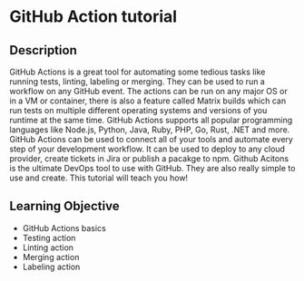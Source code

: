 # GitHub Action tutorial

## Description

GitHub Actions is a great tool for automating some tedious tasks like running tests, linting, labeling or merging.
They can be used to run a workflow on any GitHub event.
The actions can be run on any major OS or in a VM or container, there is also a feature called Matrix builds which can run tests on multiple different operating systems and versions of you runtime at the same time.
GitHub Actions supports all popular programming languages like Node.js, Python, Java, Ruby, PHP, Go, Rust, .NET and more.
GitHub Actions can be used to connect all of your tools and automate every step of your development workflow.
It can be used to  deploy to any cloud provider, create tickets in Jira or publish a pacakge to npm.
Github Acitons is the ultimate DevOps tool to use with GitHub.
They are also really simple to use and create. This tutorial will teach you how!



## Learning Objective

- GitHub Actions basics
- Testing action
- Linting action
- Merging action
- Labeling action
